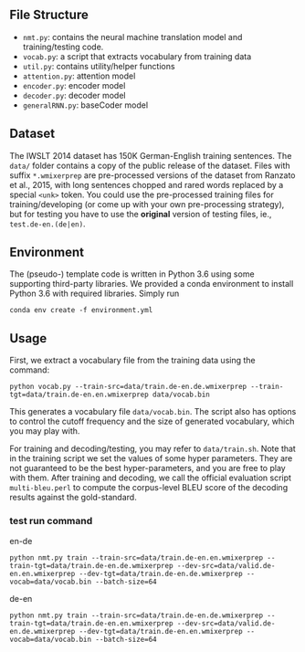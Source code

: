 ## File Structure

* `nmt.py`: contains the neural machine translation model and training/testing code.
* `vocab.py`: a script that extracts vocabulary from training data
* `util.py`: contains utility/helper functions
* `attention.py`: attention model
* `encoder.py`: encoder model
* `decoder.py`: decoder model
* `generalRNN.py`: baseCoder model

## Dataset

The IWSLT 2014 dataset has 150K German-English training sentences. The `data/` folder contains a copy of the public release of the dataset. Files with suffix `*.wmixerprep` are pre-processed versions of the dataset from Ranzato et al., 2015, with long sentences chopped and rared words replaced by a special `<unk>` token. You could use the pre-processed training files for training/developing (or come up with your own pre-processing strategy), but for testing you have to use the **original** version of testing files, ie., `test.de-en.(de|en)`.

## Environment

The (pseudo-) template code is written in Python 3.6 using some supporting third-party libraries. We provided a conda environment to install Python 3.6 with required libraries. Simply run

```[bash]
conda env create -f environment.yml
```

## Usage

First, we extract a vocabulary file from the training data using the command:

```[bash]
python vocab.py --train-src=data/train.de-en.de.wmixerprep --train-tgt=data/train.de-en.en.wmixerprep data/vocab.bin
```

This generates a vocabulary file `data/vocab.bin`. The script also has options to control the cutoff frequency and the size of generated vocabulary, which you may play with.

For training and decoding/testing, you may refer to `data/train.sh`. Note that in the training script we set the values of some hyper parameters. They are not guaranteed to be the best hyper-parameters, and you are free to play with them. After training and decoding, we call the official evaluation script `multi-bleu.perl` to compute the corpus-level BLEU score of the decoding results against the gold-standard.


### test run command

en-de
```[bash]
python nmt.py train --train-src=data/train.de-en.en.wmixerprep --train-tgt=data/train.de-en.de.wmixerprep --dev-src=data/valid.de-en.en.wmixerprep --dev-tgt=data/train.de-en.de.wmixerprep --vocab=data/vocab.bin --batch-size=64
```
de-en
```[bash]
python nmt.py train --train-src=data/train.de-en.de.wmixerprep --train-tgt=data/train.de-en.en.wmixerprep --dev-src=data/valid.de-en.de.wmixerprep --dev-tgt=data/train.de-en.en.wmixerprep --vocab=data/vocab.bin --batch-size=64
```
